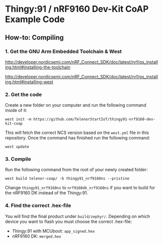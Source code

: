 # Thingy:91 / nRF9160 Dev-Kit CoAP Example Code

## How-to: Compiling

### 1. Get the GNU Arm Embedded Toolchain & West

http://developer.nordicsemi.com/nRF_Connect_SDK/doc/latest/nrf/gs_installing.html#installing-the-toolchain

http://developer.nordicsemi.com/nRF_Connect_SDK/doc/latest/nrf/gs_installing.html#installing-west

### 2. Get the code

Create a new folder on your computer and run the following command inside of it:

```
west init -m https://github.com/TelenorStartIoT/thingy91-nrf9160-dev-kit-coap
```

This will fetch the correct NCS version based on the `west.yml` file in this repository. Once the command has finished run the following command:

```
west update
```

### 3. Compile

Run the following command from the root of your newly created folder:

```
west build telenor-coap/ -b thingy91_nrf9160ns --pristine
```

Change `thingy91_nrf9160ns` to `nrf9160dk_nrf9160ns` if you want to build for the nRF9160 DK instead of the Thingy:91.

### 4. Find the correct .hex-file

You will find the final product under `build/zephyr/`. Depending on which device you want to flash you must choose the correct .hex-file:

- Thingy:91 with MCUboot: `app_signed.hex`
- nRF9160 DK: `merged.hex`
